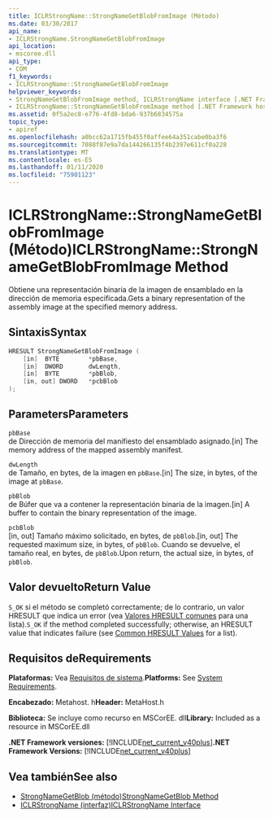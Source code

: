 ```yaml
---
title: ICLRStrongName::StrongNameGetBlobFromImage (Método)
ms.date: 03/30/2017
api_name:
- ICLRStrongName.StrongNameGetBlobFromImage
api_location:
- mscoree.dll
api_type:
- COM
f1_keywords:
- ICLRStrongName::StrongNameGetBlobFromImage
helpviewer_keywords:
- StrongNameGetBlobFromImage method, ICLRStrongName interface [.NET Framework hosting]
- ICLRStrongName::StrongNameGetBlobFromImage method [.NET Framework hosting]
ms.assetid: 0f5a2ec8-e776-4fd8-bda6-937b6834575a
topic_type:
- apiref
ms.openlocfilehash: a0bcc62a1715fb455f0affee64a351cabe0ba3f6
ms.sourcegitcommit: 7088f87e9a7da144266135f4b2397e611cf0a228
ms.translationtype: MT
ms.contentlocale: es-ES
ms.lasthandoff: 01/11/2020
ms.locfileid: "75901123"
---
```

# <a name="iclrstrongnamestrongnamegetblobfromimage-method"></a><span data-ttu-id="6c31c-102">ICLRStrongName::StrongNameGetBlobFromImage (Método)</span><span class="sxs-lookup"><span data-stu-id="6c31c-102">ICLRStrongName::StrongNameGetBlobFromImage Method</span></span>
<span data-ttu-id="6c31c-103">Obtiene una representación binaria de la imagen de ensamblado en la dirección de memoria especificada.</span><span class="sxs-lookup"><span data-stu-id="6c31c-103">Gets a binary representation of the assembly image at the specified memory address.</span></span>  
  
## <a name="syntax"></a><span data-ttu-id="6c31c-104">Sintaxis</span><span class="sxs-lookup"><span data-stu-id="6c31c-104">Syntax</span></span>  
  
```cpp  
HRESULT StrongNameGetBlobFromImage (  
    [in]  BYTE        *pbBase,  
    [in]  DWORD       dwLength,  
    [in]  BYTE        *pbBlob,  
    [in, out] DWORD   *pcbBlob  
);  
```  
  
## <a name="parameters"></a><span data-ttu-id="6c31c-105">Parameters</span><span class="sxs-lookup"><span data-stu-id="6c31c-105">Parameters</span></span>  
 `pbBase`  
 <span data-ttu-id="6c31c-106">de Dirección de memoria del manifiesto del ensamblado asignado.</span><span class="sxs-lookup"><span data-stu-id="6c31c-106">[in] The memory address of the mapped assembly manifest.</span></span>  
  
 `dwLength`  
 <span data-ttu-id="6c31c-107">de Tamaño, en bytes, de la imagen en `pbBase`.</span><span class="sxs-lookup"><span data-stu-id="6c31c-107">[in] The size, in bytes, of the image at `pbBase`.</span></span>  
  
 `pbBlob`  
 <span data-ttu-id="6c31c-108">de Búfer que va a contener la representación binaria de la imagen.</span><span class="sxs-lookup"><span data-stu-id="6c31c-108">[in] A buffer to contain the binary representation of the image.</span></span>  
  
 `pcbBlob`  
 <span data-ttu-id="6c31c-109">[in, out] Tamaño máximo solicitado, en bytes, de `pbBlob`.</span><span class="sxs-lookup"><span data-stu-id="6c31c-109">[in, out] The requested maximum size, in bytes, of `pbBlob`.</span></span> <span data-ttu-id="6c31c-110">Cuando se devuelve, el tamaño real, en bytes, de `pbBlob`.</span><span class="sxs-lookup"><span data-stu-id="6c31c-110">Upon return, the actual size, in bytes, of `pbBlob`.</span></span>  
  
## <a name="return-value"></a><span data-ttu-id="6c31c-111">Valor devuelto</span><span class="sxs-lookup"><span data-stu-id="6c31c-111">Return Value</span></span>  
 <span data-ttu-id="6c31c-112">`S_OK` si el método se completó correctamente; de lo contrario, un valor HRESULT que indica un error (vea [Valores HRESULT comunes](/windows/win32/seccrypto/common-hresult-values) para una lista).</span><span class="sxs-lookup"><span data-stu-id="6c31c-112">`S_OK` if the method completed successfully; otherwise, an HRESULT value that indicates failure (see [Common HRESULT Values](/windows/win32/seccrypto/common-hresult-values) for a list).</span></span>  
  
## <a name="requirements"></a><span data-ttu-id="6c31c-113">Requisitos de</span><span class="sxs-lookup"><span data-stu-id="6c31c-113">Requirements</span></span>  
 <span data-ttu-id="6c31c-114">**Plataformas:** Vea [Requisitos de sistema](../../../../docs/framework/get-started/system-requirements.md).</span><span class="sxs-lookup"><span data-stu-id="6c31c-114">**Platforms:** See [System Requirements](../../../../docs/framework/get-started/system-requirements.md).</span></span>  
  
 <span data-ttu-id="6c31c-115">**Encabezado:** Metahost. h</span><span class="sxs-lookup"><span data-stu-id="6c31c-115">**Header:** MetaHost.h</span></span>  
  
 <span data-ttu-id="6c31c-116">**Biblioteca:** Se incluye como recurso en MSCorEE. dll</span><span class="sxs-lookup"><span data-stu-id="6c31c-116">**Library:** Included as a resource in MSCorEE.dll</span></span>  
  
 <span data-ttu-id="6c31c-117">**.NET Framework versiones:** [!INCLUDE[net_current_v40plus](../../../../includes/net-current-v40plus-md.md)]</span><span class="sxs-lookup"><span data-stu-id="6c31c-117">**.NET Framework Versions:** [!INCLUDE[net_current_v40plus](../../../../includes/net-current-v40plus-md.md)]</span></span>  
  
## <a name="see-also"></a><span data-ttu-id="6c31c-118">Vea también</span><span class="sxs-lookup"><span data-stu-id="6c31c-118">See also</span></span>

- [<span data-ttu-id="6c31c-119">StrongNameGetBlob (método)</span><span class="sxs-lookup"><span data-stu-id="6c31c-119">StrongNameGetBlob Method</span></span>](../../../../docs/framework/unmanaged-api/hosting/iclrstrongname-strongnamegetblob-method.md)
- [<span data-ttu-id="6c31c-120">ICLRStrongName (interfaz)</span><span class="sxs-lookup"><span data-stu-id="6c31c-120">ICLRStrongName Interface</span></span>](../../../../docs/framework/unmanaged-api/hosting/iclrstrongname-interface.md)
